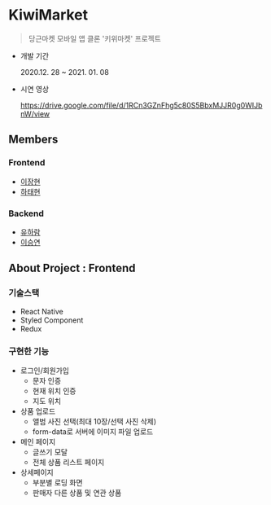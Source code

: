 # KiwiMarket

>당근마켓 모바일 앱 클론 '키위마켓' 프로젝트

- 개발 기간

  2020.12. 28 ~ 2021. 01. 08

- 시연 영상

  https://drive.google.com/file/d/1RCn3GZnFhg5c80S5BbxMJJR0g0WIJbnW/view

## Members

### Frontend

- [이장현](https://github.com/JHyeon0)
- [하태현](https://github.com/HTHstudy)

### Backend

- [유하람](https://github.com/hailee21)
- [이승연](https://github.com/lyla0427)



## About Project : Frontend

### 기술스택

- React Native
- Styled Component
- Redux

### 구현한 기능

- 로그인/회원가입
  - 문자 인증
  - 현재 위치 인증
  - 지도 위치
- 상품 업로드
  - 앨범 사진 선택(최대 10장/선택 사진 삭제)
  - form-data로 서버에 이미지 파일 업로드
- 메인 페이지
  - 글쓰기 모달
  - 전체 상품 리스트 페이지
- 상세페이지
  - 부분별 로딩 화면
  - 판매자 다른 상품 및 연관 상품

